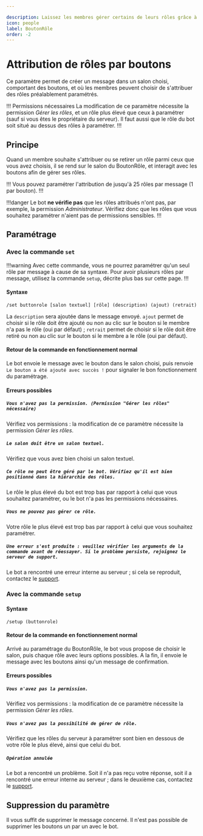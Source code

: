 ```yaml
---

description: Laissez les membres gérer certains de leurs rôles grâce à des boutons.
icon: people
label: BoutonRôle
order: -2
---
```


# Attribution de rôles par boutons
Ce paramètre permet de créer un message dans un salon choisi, comportant des boutons, et où les membres peuvent choisir de s'attribuer des rôles préalablement paramétrés.

!!! Permissions nécessaires
La modification de ce paramètre nécessite la permission *Gérer les rôles*, et un rôle plus élevé que ceux à paramétrer (sauf si vous êtes le propriétaire du serveur). Il faut aussi que le rôle du bot soit situé au dessus des rôles à paramétrer.
!!!

## Principe
Quand un membre souhaite s'attribuer ou se retirer un rôle parmi ceux que vous avez choisis, il se rend sur le salon du BoutonRôle, et interagit avec les boutons afin de gérer ses rôles.

!!!
Vous pouvez paramétrer l'attribution de jusqu'à 25 rôles par message (1 par bouton).
!!!

!!!danger
Le bot **ne vérifie pas** que les rôles attribués n'ont pas, par exemple, la permission *Administrateur*. Vérifiez donc que les rôles que vous souhaitez paramétrer n'aient pas de permissions sensibles.
!!!

## Paramétrage 

### Avec la commande `set`
!!!warning
Avec cette commande, vous ne pourrez paramétrer qu'un seul rôle par message à cause de sa syntaxe. Pour avoir plusieurs rôles par message, utilisez la commande `setup`, décrite plus bas sur cette page.
!!!

#### Syntaxe
```
/set buttonrole [salon textuel] [rôle] (description) (ajout) (retrait)
```
La `description` sera ajoutée dans le message envoyé. `ajout` permet de choisir si le rôle doit être ajouté ou non au clic sur le bouton si le membre n'a pas le rôle (oui par défaut) ; `retrait` permet de choisir si le rôle doit être retiré ou non au clic sur le bouton si le membre a le rôle (oui par défaut).
#### Retour de la commande en fonctionnement normal
Le bot envoie le message avec le bouton dans le salon choisi, puis renvoie `Le bouton a été ajouté avec succès !` pour signaler le bon fonctionnement du paramétrage.

#### Erreurs possibles
##### `Vous n'avez pas la permission. (Permission "Gérer les rôles" nécessaire)`
Vérifiez vos permissions : la modification de ce paramètre nécessite la permission *Gérer les rôles*.

##### `Le salon doit être un salon textuel.`
Vérifiez que vous avez bien choisi un salon textuel.

##### `Ce rôle ne peut être géré par le bot. Vérifiez qu'il est bien positionné dans la hiérarchie des rôles.`
Le rôle le plus élevé du bot est trop bas par rapport à celui que vous souhaitez paramétrer, ou le bot n'a pas les permissions nécessaires.

##### `Vous ne pouvez pas gérer ce rôle.`
Votre rôle le plus élevé est trop bas par rapport à celui que vous souhaitez paramétrer.

##### `Une erreur s'est produite : veuillez vérifier les arguments de la commande avant de réessayer. Si le problème persiste, rejoignez le serveur de support.`
Le bot a rencontré une erreur interne au serveur ; si cela se reproduit, contactez le [support](/support.md).

### Avec la commande `setup`
#### Syntaxe 
```
/setup (buttonrole)
```

#### Retour de la commande en fonctionnement normal
Arrivé au paramétrage du BoutonRôle, le bot vous propose de choisir le salon, puis chaque rôle avec leurs options possibles. A la fin, il envoie le message avec les boutons ainsi qu'un message de confirmation.

#### Erreurs possibles
##### `Vous n'avez pas la permission.`
Vérifiez vos permissions : la modification de ce paramètre nécessite la permission *Gérer les rôles*.

##### `Vous n'avez pas la possibilité de gérer de rôle.`
Vérifiez que les rôles du serveur à paramétrer sont bien en dessous de votre rôle le plus élevé, ainsi que celui du bot.

##### `Opération annulée`
Le bot a rencontré un problème. Soit il n'a pas reçu votre réponse, soit il a rencontré une erreur interne au serveur ; dans le deuxième cas, contactez le [support](/support.md).

## Suppression du paramètre
Il vous suffit de supprimer le message concerné. Il n'est pas possible de supprimer les boutons un par un avec le bot.